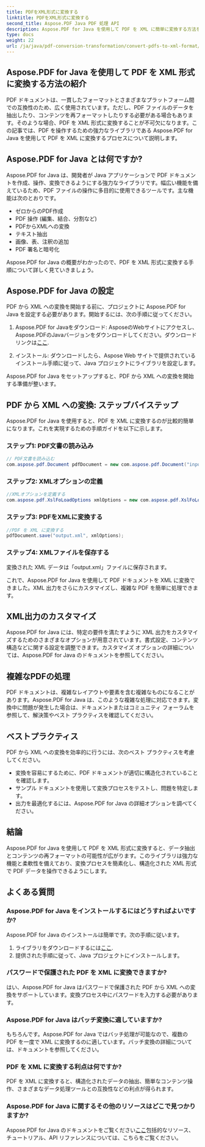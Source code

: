 ```yaml
---
title: PDFをXML形式に変換する
linktitle: PDFをXML形式に変換する
second_title: Aspose.PDF Java PDF 処理 API
description: Aspose.PDF for Java を使用して PDF を XML に簡単に変換する方法を学びます。効率的な変換のためのステップバイステップ ガイドとベスト プラクティス。
type: docs
weight: 22
url: /ja/java/pdf-conversion-transformation/convert-pdfs-to-xml-format/
---
```


## Aspose.PDF for Java を使用して PDF を XML 形式に変換する方法の紹介

PDF ドキュメントは、一貫したフォーマットとさまざまなプラットフォーム間での互換性のため、広く使用されています。ただし、PDF ファイルのデータを抽出したり、コンテンツを再フォーマットしたりする必要がある場合もあります。そのような場合、PDF を XML 形式に変換することが不可欠になります。この記事では、PDF を操作するための強力なライブラリである Aspose.PDF for Java を使用して PDF を XML に変換するプロセスについて説明します。

## Aspose.PDF for Java とは何ですか?

Aspose.PDF for Java は、開発者が Java アプリケーションで PDF ドキュメントを作成、操作、変換できるようにする強力なライブラリです。幅広い機能を備えているため、PDF ファイルの操作に多目的に使用できるツールです。主な機能は次のとおりです。

- ゼロからのPDF作成
- PDF 操作 (編集、結合、分割など)
- PDFからXMLへの変換
- テキスト抽出
- 画像、表、注釈の追加
- PDF 署名と暗号化

Aspose.PDF for Java の概要がわかったので、PDF を XML 形式に変換する手順について詳しく見ていきましょう。

## Aspose.PDF for Java の設定

PDF から XML への変換を開始する前に、プロジェクトに Aspose.PDF for Java を設定する必要があります。開始するには、次の手順に従ってください。

1.  Aspose.PDF for Javaをダウンロード: AsposeのWebサイトにアクセスし、Aspose.PDFのJavaバージョンをダウンロードしてください。ダウンロードリンクは[ここ](https://releases.aspose.com/pdf/java/).

2. インストール: ダウンロードしたら、Aspose Web サイトで提供されているインストール手順に従って、Java プロジェクトにライブラリを設定します。

Aspose.PDF for Java をセットアップすると、PDF から XML への変換を開始する準備が整います。

## PDF から XML への変換: ステップバイステップ

Aspose.PDF for Java を使用すると、PDF を XML に変換するのが比較的簡単になります。これを実現するための手順ガイドを以下に示します。

### ステップ1: PDF文書の読み込み

```java
// PDF文書を読み込む
com.aspose.pdf.Document pdfDocument = new com.aspose.pdf.Document("input.pdf");
```

### ステップ2: XMLオプションの定義

```java
//XMLオプションを定義する
com.aspose.pdf.XslFoLoadOptions xmlOptions = new com.aspose.pdf.XslFoLoadOptions();
```

### ステップ3: PDFをXMLに変換する

```java
//PDF を XML に変換する
pdfDocument.save("output.xml", xmlOptions);
```

### ステップ4: XMLファイルを保存する

変換された XML データは「output.xml」ファイルに保存されます。

これで、Aspose.PDF for Java を使用して PDF ドキュメントを XML に変換できました。XML 出力をさらにカスタマイズし、複雑な PDF を簡単に処理できます。

## XML出力のカスタマイズ

Aspose.PDF for Java には、特定の要件を満たすように XML 出力をカスタマイズするためのさまざまなオプションが用意されています。書式設定、コンテンツ構造などに関する設定を調整できます。カスタマイズ オプションの詳細については、Aspose.PDF for Java のドキュメントを参照してください。

## 複雑なPDFの処理

PDF ドキュメントは、複雑なレイアウトや要素を含む複雑なものになることがあります。Aspose.PDF for Java は、このような複雑な処理に対応できます。変換中に問題が発生した場合は、ドキュメントまたはコミュニティ フォーラムを参照して、解決策やベスト プラクティスを確認してください。

## ベストプラクティス

PDF から XML への変換を効率的に行うには、次のベスト プラクティスを考慮してください。

- 変換を容易にするために、PDF ドキュメントが適切に構造化されていることを確認します。
- サンプル ドキュメントを使用して変換プロセスをテストし、問題を特定します。
- 出力を最適化するには、Aspose.PDF for Java の詳細オプションを調べてください。

## 結論

Aspose.PDF for Java を使用して PDF を XML 形式に変換すると、データ抽出とコンテンツの再フォーマットの可能性が広がります。このライブラリは強力な機能と柔軟性を備えており、変換プロセスを簡素化し、構造化された XML 形式で PDF データを操作できるようにします。

## よくある質問

### Aspose.PDF for Java をインストールするにはどうすればよいですか?

Aspose.PDF for Java のインストールは簡単です。次の手順に従います。
1. ライブラリをダウンロードするには[ここ](https://releases.aspose.com/pdf/java/).
2. 提供された手順に従って、Java プロジェクトにインストールします。

### パスワードで保護された PDF を XML に変換できますか?

はい、Aspose.PDF for Java はパスワードで保護された PDF から XML への変換をサポートしています。変換プロセス中にパスワードを入力する必要があります。

### Aspose.PDF for Java はバッチ変換に適していますか?

もちろんです。Aspose.PDF for Java ではバッチ処理が可能なので、複数の PDF を一度で XML に変換するのに適しています。バッチ変換の詳細については、ドキュメントを参照してください。

### PDF を XML に変換する利点は何ですか?

PDF を XML に変換すると、構造化されたデータの抽出、簡単なコンテンツ操作、さまざまなデータ処理ツールとの互換性などの利点が得られます。

### Aspose.PDF for Java に関するその他のリソースはどこで見つかりますか?

 Aspose.PDF for Java のドキュメントをご覧ください[ここ](https://reference.aspose.com/pdf/java/)包括的なリソース、チュートリアル、API リファレンスについては、こちらをご覧ください。